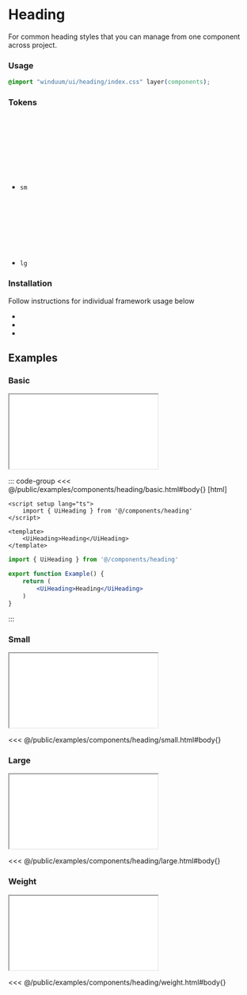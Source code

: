 # Heading
For common heading styles that you can manage from one component across project.

<ViewSourceGh href="https://github.com/winduum/winduum/blob/main/src/components/heading" />

### Usage

```css
@import "winduum/ui/heading/index.css" layer(components);
```

### Tokens

* `sm` <a href="https://github.com/winduum/winduum/blob/main/src/components/heading/sm.css" target="_blank" rel="noreferrer" class="winduum-gh-link"><svg><use href="#icon-gh" /></svg></a>
* `lg` <a href="https://github.com/winduum/winduum/blob/main/src/components/heading/lg.css" target="_blank" rel="noreferrer" class="winduum-gh-link"><svg><use href="#icon-gh" /></svg></a>

### Installation
Follow instructions for individual framework usage below

* <LinkGh name="winduum" url="https://github.com/winduum/winduum/blob/main/src/components/heading" />
* <LinkGh name="winduum-vue" url="https://github.com/winduum/winduum-vue/blob/main/src/components/heading" />
* <LinkGh name="winduum-react" url="https://github.com/winduum/winduum-react/blob/main/src/components/heading" />

## Examples

### Basic

<iframe onload="this.style.visibility = 'visible';" src="/examples/components/heading/basic.html"></iframe>

::: code-group
<<< @/public/examples/components/heading/basic.html#body{} [html]
```vue
<script setup lang="ts">
    import { UiHeading } from '@/components/heading'
</script>

<template>
    <UiHeading>Heading</UiHeading>
</template>
```
```jsx
import { UiHeading } from '@/components/heading'

export function Example() {
    return (
        <UiHeading>Heading</UiHeading>
    )
}
```
:::

### Small

<iframe onload="this.style.visibility = 'visible';" src="/examples/components/heading/small.html"></iframe>

<<< @/public/examples/components/heading/small.html#body{}

### Large

<iframe onload="this.style.visibility = 'visible';" src="/examples/components/heading/large.html"></iframe>

<<< @/public/examples/components/heading/large.html#body{}

### Weight

<iframe onload="this.style.visibility = 'visible';" src="/examples/components/heading/weight.html"></iframe>

<<< @/public/examples/components/heading/weight.html#body{}
